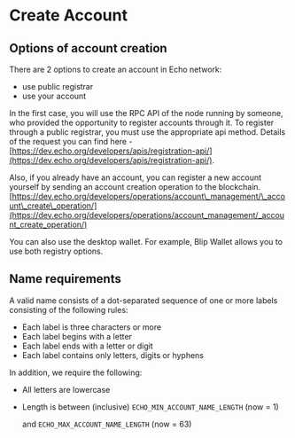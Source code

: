 # Create Account

## Options of account creation

There are 2 options to create an account in Echo network:

* use public registrar
* use your account

In the first case, you will use the RPC API of the node running by someone, who provided the opportunity to register accounts through it. To register through a public registrar, you must use the appropriate api method. Details of the request you can find here - [https://dev.echo.org/developers/apis/registration-api/](https://dev.echo.org/developers/apis/registration-api/).

Also, if you already have an account, you can register a new account yourself by sending an account creation operation to the blockchain. [https://dev.echo.org/developers/operations/account\_management/\_account\_create\_operation/](https://dev.echo.org/developers/operations/account_management/_account_create_operation/)

You can also use the desktop wallet. For example, Blip Wallet allows you to use both registry options.

## Name requirements

A valid name consists of a dot-separated sequence of one or more labels consisting of the following rules:

* Each label is three characters or more
* Each label begins with a letter
* Each label ends with a letter or digit
* Each label contains only letters, digits or hyphens

In addition, we require the following:

* All letters are lowercase
* Length is between \(inclusive\) `ECHO_MIN_ACCOUNT_NAME_LENGTH` \(now = 1\)

  and `ECHO_MAX_ACCOUNT_NAME_LENGTH` \(now = 63\)

